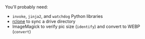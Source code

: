 You'll probably need:
- `invoke`, `jinja2`, and `watchdog` Python libraries
- [rclone](https://rclone.org/) to sync a drive directory
- ImageMagick to verify pic size (`identify`) and convert to WEBP (`convert`)

